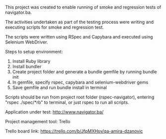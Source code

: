 This project was created to enable running of smoke and regression tests of navigator.ba. 

The activities undertaken as part of the testing process were writing and executing scripts for smoke and regression test. 

The scripts were written using RSpec and Capybara and executed using Selenium WebDriver.

Steps to setup environment:
1) Install Ruby library
2) Install bundler 
3) Create project folder and generate a bundle gemfile by running bundle init
4) In gemfile, specify rspec, capybara and selenium-webdriver gems
5) Save gemfile and run bundle install in terminal

Scripts should be run from project root folder (rspec-navigator), entering "rspec ./spec/*rb" to terminal, or just rspec to run all scripts.

Application under test: http://www.navigator.ba/

Project management tool: Trello

Trello board link: https://trello.com/b/JfpMXHsv/qa-amira-dzanovic
